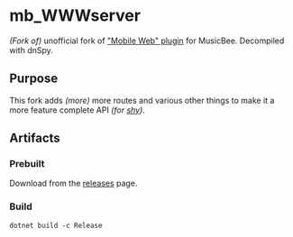 # mb_WWWserver

_(Fork of)_ unofficial fork of ["Mobile Web" plugin](https://getmusicbee.com/addons/plugins/139/mobile-web/) for MusicBee. Decompiled with dnSpy.

## Purpose

This fork adds _(more)_ more routes and various other things to make it a more feature complete API _(for [shy](https://github.com/fawni/shy))_.

## Artifacts

### Prebuilt

Download from the [releases](https://github.com/fawni/mb_WWWserver/releases) page.

### Build

```
dotnet build -c Release
```
